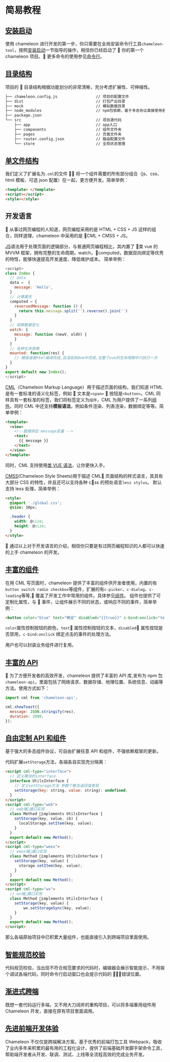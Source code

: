 # 简易教程

## [安装启动](./setup.html)

使用 chameleon 进行开发的第一步，你只需要在全局安装命令行工具`chameleon-tool`，按照[安装启动](./setup.html)一节指导的操作，相信你已经启动了  你的第一个 chameleon 项目。 更多命令的使用参见[命令行](../quick_start/cml_cmd.html)。

## [目录结构](../framework/structure.html)

项目的  目录结构根据功能划分的非常清晰，充分考虑扩展性、可伸缩性。

```bash
├── chameleon.config.js                 // 项目的配置文件
├── dist                                // 打包产出目录
├── mock                                // 模拟数据目录
├── node_modules                        // npm包依赖，基于多态协议直接使用各端原生组件
├── package.json
└── src                                 // 项目源代码
    ├── app                             // app入口
    ├── components                      // 组件文件夹
    ├── pages                           // 页面文件夹
    ├── router.config.json              // 路由配置文件
    └── store                           // 全局状态管理
```

## [单文件结构](../framework/cml_file.html)

我们定义了扩展名为`.cml`的文件  将一个组件需要的所有部分组合（js、css、html 模板、可选 json 配置）在一起，更方便开发。简单举例：

```html
<template> </template>
<script></script>
<style></style>
```

## 开发语言

 从事过网页编程的人知道，网页编程采用的是 HTML + CSS + JS 这样的组合，同样道理，chameleon 中采用的是 CML + CMSS + JS。

[JS](../logic/lifecycle.html)语法用于处理页面的逻辑部分，与普通网页编程相比，其内置了  类 vue 的 MVVM 框架，拥有完整的生命周期，watch，computed，数据双向绑定等优秀的特性，能够快速提高开发速度、降低维护成本。 简单举例：

```javascript
<script>
class Index {
  // data
  data =  {
    message: 'Hello',
  }
  // 计算属性
  computed = {
    reversedMessage: function () {
      return this.message.split('').reverse().join('')
    }
  }
  // 观察数据变化
  watch: {
    message: function (newV, oldV) {
    }
  }
  // 各种生命周期
  mounted: function(res) {
    // 模板或者html编译完成,且渲染到dom中完成,在整个vue的生命周期中只执行一次
  }
}
export default new Index();
</script>
```

[CML](../view/cml.html)（Chameleon Markup Language）用于描述页面的结构，我们知道 HTML 是有一套标准的语义化标签，例如  文本是`<span>`  按钮是`<button>`。CML 同样具有一套标准的标签，我们将标签定义为`组件`，CML 为用户提供了一系列[组件](../component/base/base.html)。同时 CML 中还支持<b>模板语法</b>，例如条件渲染、列表渲染，数据绑定等等。简单举例：

```html
<template>
  <view>
    <!--数据绑定 message变量 -->
    <text>
      {{ message }}
    </text>
  </view>
</template>
```

同时，CML 支持使用[类 VUE 语法](../view/vue.html)，让你更快入手。

[CMSS](../view/cmss.html)(Chameleon Style Sheets)用于描述 CML 页面结构的样式语言，其具有大部分 CSS 的特性，并且还可以支持各种 css 的预处语言`less stylus`。 默认支持 less 处理，简单举例：

```html
<style>
  @import './global.css';
  @size: 10px;

  .header {
    width: @size;
    height: @size;
  }
</style>
```

 通过以上对于开发语言的介绍，相信你只要是有过网页编程知识的人都可以快速的上手 chameleon 的开发。

## [丰富的组件](../component/component.html)

在用 CML 写页面时，chameleon 提供了丰富的组件供开发者使用，内置的有`button switch radio checkbox`等组件，扩展的有`c-picker`、`c-dialog`、`c-loading`等等, 覆盖了开发工作中常用的组件。具体参见[组件](../component/component.html')。
组件也提供了可定制化属性，与  事件，让组件展示不同的状态，或响应不同的事件，简单举例：

```html
<button color="blue" text="确定" disabled="{{true}}" c-bind:onclick="testclick"></button>
```

`color`属性控制按钮的颜色，`text` 属性控制按钮的文本，`disabled` 属性按钮是否禁用，`c-bind:onclick` 绑定点击的事件的处理方法。

用户也可以封装业务组件进行复用。

## [丰富的 API](../api/api.html)


为了方便开发者的高效开发，chameleon 提供了丰富的 API 库,发布为 npm 包`chameleon-api`，里面包括了网络请求、数据存储、地理位置、系统信息、动画等方法。使用方式如下：

```javascript
import cml from 'chameleon-api';

cml.showToast({
  message: JSON.stringify(res),
  duration: 2000,
});
```

## [自由定制 API 和组件](../framework/polymorphism/intro.html)

基于强大的多态组件协议，可自由扩展任意 API 和组件，不强依赖框架的更新。

代码扩展`setStorage`方法，各端各自实现充分隔离：

```html
<script cml-type="interface">
  // 定义模块的interface
  interface UtilsInterface {
    // 定义setStorage方法 参数个数及返回值类型
    setStorage(key: string, value: string): undefined;
  }
</script>
<script cml-type="web">
  // web端接口实现
  class Method implements UtilsInterface {
    setStorage(key, value, cb) {
      localStorage.setItem(key, value);
    }
  }
  export default new Method();
</script>
<script cml-type="weex">
  // weex端接口实现
  class Method implements UtilsInterface {
    setStorage(key, value) {
      storage.setItem(key, value);
    }
  }
  export default new Method();
</script>
<script cml-type="wx">
  // wx端接口实现
  class Method implements UtilsInterface {
    setStorage(key, value) {
        wx.setStorageSync(key, value);
    }
  }
  export default new Method();
</script>
```

那么各端原始项目中已积累大量组件，也能直接引入到跨端项目里面使用。

## [智能规范校验](../framework/polymorphism/check.html)

代码规范校验，当出现不符合规范要求的代码时，编辑器会展示智能提示，不用挨个调试各端代码，同时命令行启动窗口也会提示代码的  错误位置。

## [渐进式跨端](../framework/progressive.html)

既想一套代码运行多端，又不用大刀阔斧的重构项目，可以将多端重用组件用 Chameleon 开发，直接在原有项目里面调用。

## [先进前端开发体验](../framework/mock.html)

Chameleon 不仅仅是跨端解决方案。基于优秀的前端打包工具 Webpack，吸收了业内多年来积累的最有用的工程化设计，提供了前端基础开发脚手架命令工具，帮助端开发者从开发、联调、测试、上线等全流程高效的完成业务开发。
